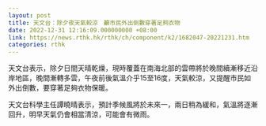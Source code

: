 ```yaml
---
layout: post
title: 天文台：除夕夜天氣較涼　籲市民外出倒數穿著足夠衣物
date: 2022-12-31 12:16:09.000000000 +08:00
link: https://news.rthk.hk/rthk/ch/component/k2/1682047-20221231.htm
categories: rthk
---
```


天文台表示，除夕日間天晴乾燥，現時覆蓋在南海北部的雲帶將於晚間續漸移近沿岸地區，晚間漸轉多雲，午夜前後氣溫介乎15至16度，天氣較涼，又提醒市民如外出倒數，要穿著足夠衣物保暖。

天文台科學主任譚曉晴表示，預計季候風將於未來一，兩日稍為緩和，氣溫將逐漸回升，明早天氣仍會相當清涼，可能會有微雨。
